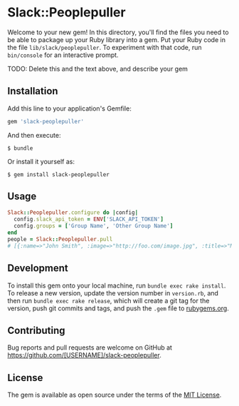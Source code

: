 
# Slack::Peoplepuller

Welcome to your new gem! In this directory, you'll find the files you need to be able to package up your Ruby library into a gem. Put your Ruby code in the file `lib/slack/peoplepuller`. To experiment with that code, run `bin/console` for an interactive prompt.

TODO: Delete this and the text above, and describe your gem

## Installation

Add this line to your application's Gemfile:

```ruby
gem 'slack-peoplepuller'
```

And then execute:

    $ bundle

Or install it yourself as:

    $ gem install slack-peoplepuller

## Usage

```ruby
Slack::Peoplepuller.configure do |config|
  config.slack_api_token = ENV['SLACK_API_TOKEN']
  config.groups = ['Group Name', 'Other Group Name']
end
people = Slack::Peoplepuller.pull
# [{:name=>"John Smith", :image=>"http://foo.com/image.jpg", :title=>"Manager"}, {:name=>"Jane Doe", :image=>"http://bar.com/image.png", :title=>"Developer"}]

```
## Development

To install this gem onto your local machine, run `bundle exec rake install`. To release a new version, update the version number in `version.rb`, and then run `bundle exec rake release`, which will create a git tag for the version, push git commits and tags, and push the `.gem` file to [rubygems.org](https://rubygems.org).

## Contributing

Bug reports and pull requests are welcome on GitHub at https://github.com/[USERNAME]/slack-peoplepuller.


## License

The gem is available as open source under the terms of the [MIT License](http://opensource.org/licenses/MIT).

